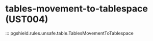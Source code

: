 # tables-movement-to-tablespace (UST004)

::: pgshield.rules.unsafe.table.TablesMovementToTablespace

